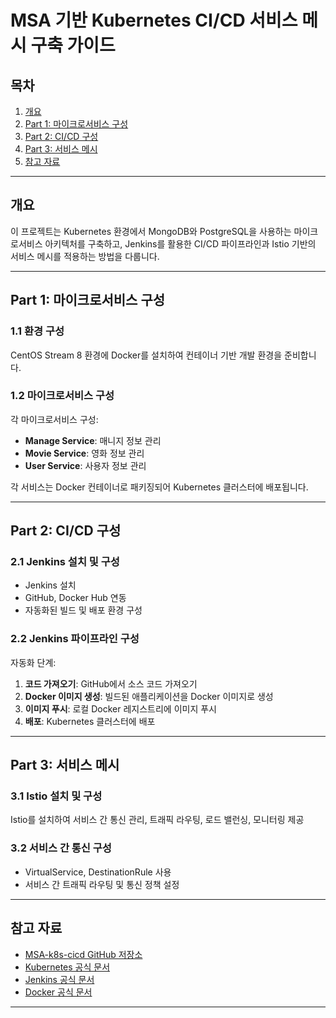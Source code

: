 # MSA 기반 Kubernetes CI/CD 서비스 메시 구축 가이드
 
## 목차

1. [개요](#개요)
2. [Part 1: 마이크로서비스 구성](#part-1-마이크로서비스-구성)
3. [Part 2: CI/CD 구성](#part-2-cicd-구성)
4. [Part 3: 서비스 메시](#part-3-서비스-메시)
5. [참고 자료](#참고-자료)

---

## 개요

이 프로젝트는 Kubernetes 환경에서 MongoDB와 PostgreSQL을 사용하는 마이크로서비스 아키텍처를 구축하고, Jenkins를 활용한 CI/CD 파이프라인과 Istio 기반의 서비스 메시를 적용하는 방법을 다룹니다.

---

## Part 1: 마이크로서비스 구성

### 1.1 환경 구성

CentOS Stream 8 환경에 Docker를 설치하여 컨테이너 기반 개발 환경을 준비합니다.

### 1.2 마이크로서비스 구성

각 마이크로서비스 구성:

- **Manage Service**: 매니지 정보 관리
- **Movie Service**: 영화 정보 관리
- **User Service**: 사용자 정보 관리

각 서비스는 Docker 컨테이너로 패키징되어 Kubernetes 클러스터에 배포됩니다.

---

## Part 2: CI/CD 구성

### 2.1 Jenkins 설치 및 구성

- Jenkins 설치
- GitHub, Docker Hub 연동
- 자동화된 빌드 및 배포 환경 구성

### 2.2 Jenkins 파이프라인 구성

자동화 단계:

1. **코드 가져오기**: GitHub에서 소스 코드 가져오기
2. **Docker 이미지 생성**: 빌드된 애플리케이션을 Docker 이미지로 생성
3. **이미지 푸시**: 로컬 Docker 레지스트리에 이미지 푸시
6. **배포**: Kubernetes 클러스터에 배포

---

## Part 3: 서비스 메시

### 3.1 Istio 설치 및 구성

Istio를 설치하여 서비스 간 통신 관리, 트래픽 라우팅, 로드 밸런싱, 모니터링 제공

### 3.2 서비스 간 통신 구성

- VirtualService, DestinationRule 사용
- 서비스 간 트래픽 라우팅 및 통신 정책 설정

---

## 참고 자료

- [MSA-k8s-cicd GitHub 저장소](https://github.com/dontotl/MSA-k8s-cicd)
- [Kubernetes 공식 문서](https://kubernetes.io/ko/docs/)
- [Jenkins 공식 문서](https://www.jenkins.io/ko/doc/)
- [Docker 공식 문서](https://docs.docker.com/ko/)

---
